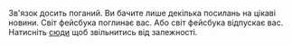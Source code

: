 Зв'язок досить поганий. Ви бачите лише декілька посилань на цікаві новини.
Світ фейсбука поглинає вас.
Або світ фейсбука відпускає вас. Натисніть [сюди](http://www.youtube.com/watch?v=5bsAKPUd7aw) щоб звільнитись від залежності.